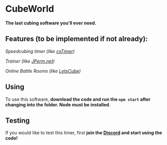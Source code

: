 # CubeWorld

__The last cubing software you'll ever need.__

## Features (to be implemented if not already):

_Speedcubing timer (like [csTimer](https://cstimer.net/))_ 

_Trainer (like [JPerm.net](https://jperm.net/))_

_Online Battle Rooms (like [LetsCube](https://letscube.net))_



## Using

To use this software, __download the code and run the `npm start` after changing into the folder. Node must be installed__.

## Testing

If you would like to test this timer, first __join the [Discord](https://discord.gg/w7fzxhkETV) and start using the code!__

